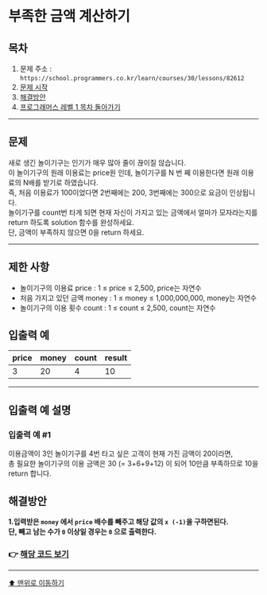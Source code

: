 # 부족한 금액 계산하기

## 목차

1. 문제 주소 : `https://school.programmers.co.kr/learn/courses/30/lessons/82612`
2. [문제 시작](#문제)
3. [해결방안](#해결방안)
4. [프로그래머스 레벨 1 목차 돌아가기](../README.md)
___

## 문제

새로 생긴 놀이기구는 인기가 매우 많아 줄이 끊이질 않습니다.<br>
이 놀이기구의 원래 이용료는 price원 인데, 놀이기구를 N 번 째 이용한다면 원래 이용료의 N배를 받기로 하였습니다.<br>
즉, 처음 이용료가 100이었다면 2번째에는 200, 3번째에는 300으로 요금이 인상됩니다.<br>
놀이기구를 count번 타게 되면 현재 자신이 가지고 있는 금액에서 얼마가 모자라는지를 return 하도록 solution 함수를 완성하세요.<br>
단, 금액이 부족하지 않으면 0을 return 하세요.

___

## 제한 사항

+ 놀이기구의 이용료 price : 1 ≤ price ≤ 2,500, price는 자연수
+ 처음 가지고 있던 금액 money : 1 ≤ money ≤ 1,000,000,000, money는 자연수
+ 놀이기구의 이용 횟수 count : 1 ≤ count ≤ 2,500, count는 자연수

## 입출력 예

| price | money | count | result |
|-------|-------|-------|--------|
| 3| 20| 4   | 10     |

___

## 입출력 예 설명

### 입출력 예 #1

이용금액이 3인 놀이기구를 4번 타고 싶은 고객이 현재 가진 금액이 20이라면,<br>
총 필요한 놀이기구의 이용 금액은 30 (= 3+6+9+12) 이 되어 10만큼 부족하므로 10을 return 합니다.

## 해결방안
**1.입력받은 `money` 에서 `price` 배수를 빼주고 해당 값의  `x (-1)`을 구하면된다.** <br>
**단, 빼고 남는 수가 `0` 이상일 경우는 `0` 으로 출력한다.** <br>

### 👉 [해당 코드 보기](부족한금액계산하기.java)

---

[⬆ 맨위로 이동하기](#부족한-금액-계산하기)